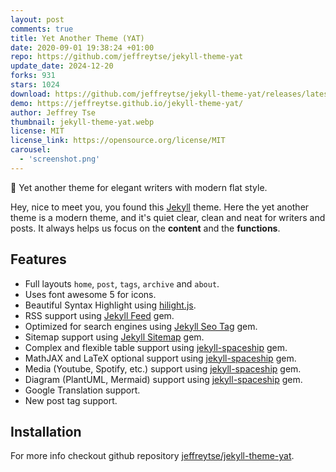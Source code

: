 ```yaml
---
layout: post
comments: true
title: Yet Another Theme (YAT)
date: 2020-09-01 19:38:24 +01:00
repo: https://github.com/jeffreytse/jekyll-theme-yat
update_date: 2024-12-20
forks: 931
stars: 1024
download: https://github.com/jeffreytse/jekyll-theme-yat/releases/latest/
demo: https://jeffreytse.github.io/jekyll-theme-yat/
author: Jeffrey Tse
thumbnail: jekyll-theme-yat.webp
license: MIT
license_link: https://opensource.org/license/MIT
carousel:
  - 'screenshot.png'
---
```


🎨 Yet another theme for elegant writers with modern flat style.

Hey, nice to meet you, you found this [Jekyll][jekyll] theme. Here the yet another theme is a modern theme, and it's quiet clear, clean and neat for writers and posts. It always helps us focus on the **content** and the **functions**.

## Features

* Full layouts `home`, `post`, `tags`, `archive` and `about`.
* Uses font awesome 5 for icons.
* Beautiful Syntax Highlight using [hilight.js][hilight-js].
* RSS support using [Jekyll Feed][jekyll-feed] gem.
* Optimized for search engines using [Jekyll Seo Tag][jekyll-seo-tag] gem.
* Sitemap support using [Jekyll Sitemap][jekyll-sitemap] gem.
* Complex and flexible table support using [jekyll-spaceship][jekyll-spaceship] gem.
* MathJAX and LaTeX optional support using [jekyll-spaceship][jekyll-spaceship] gem.
* Media (Youtube, Spotify, etc.) support using [jekyll-spaceship][jekyll-spaceship] gem.
* Diagram (PlantUML, Mermaid) support using [jekyll-spaceship][jekyll-spaceship] gem.
* Google Translation support.
* New post tag support.

## Installation

For more info checkout github repository [jeffreytse/jekyll-theme-yat][yat-git-repo]. 

<!-- External links -->
[jekyll]: https://jekyllrb.com/
[yat-git-repo]: https://github.com/jeffreytse/jekyll-theme-yat/
[jekyll-spaceship]: https://github.com/jeffreytse/jekyll-spaceship
[jekyll-seo-tag]: https://github.com/jekyll/jekyll-seo-tag
[jekyll-sitemap]: https://github.com/jekyll/jekyll-sitemap
[jekyll-feed]: https://github.com/jekyll/jekyll-feed
[hilight-js]: https://github.com/highlightjs/highlight.js
